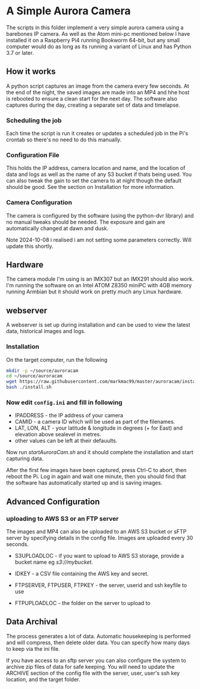 # A Simple Aurora Camera

The scripts in this folder implement a very simple aurora camera using a barebones IP camera.  As well as the Atom mini-pc mentioned below I have installed it on a Raspberry Pi4 running Bookworm 64-bit, but any small computer would do as long as its running a variant of Linux and has Python 3.7 or later. 

## How it works
A python script captures an image from the camera every few seconds. At the end of the night, the saved images are made into an MP4 and hhe host is rebooted to ensure a clean start for the next day. The software also captures during the day, creating a separate set of data and timelapse. 

### Scheduling the job
Each time the script is run it creates or updates a scheduled job in the Pi's crontab so there's no need to do this manually. 

### Configuration File
This holds the IP address, camera location and name, and the location of data and logs as well as the name of any S3 bucket if thats being used. You can also tweak the gain to set the camera to at night though the default should be good.  See the section on Installation for more information. 

### Camera Configuration
The camera is configured by the software (using the python-dvr library) and no manual tweaks should be needed. The exposure and gain are automatically changed at dawn and dusk. 

Note 2024-10-08 i realised i am not setting some parameters correctly. Will update this shortly. 

## Hardware
The camera module I'm using is an IMX307 but an IMX291 should also work.   
I'm running the software on an Intel ATOM Z8350 miniPC with 4GB memory running Armbian but it should work on pretty much any Linux hardware. 

## webserver
A webserver is set up during installation and can be used to view the latest data, historical images and logs. 

### Installation
On the target computer, run the following  

``` bash
mkdir -p ~/source/auroracam
cd ~/source/auroracam
wget https://raw.githubusercontent.com/markmac99/master/auroracam/install.sh
bash ./install.sh
```

### Now edit `config.ini` and fill in following
  * IPADDRESS - the IP address of your camera
  * CAMID - a camera ID which will be used as part of the filenames. 
  * LAT, LON, ALT - your latitude & longitude in degrees (+ for East) and elevation above sealevel in metres. 
  * other values can be left at their defauults. 
  
Now run *startAuroraCam.sh* and it should complete the installation and start capturing data.

After the first few images have been captured, press Ctrl-C to abort, then reboot the Pi. Log in again and wait one minute, then you should find that the software has automatically started up and is saving images.


## Advanced Configuration 
### uploading to AWS S3 or an FTP server
The images and MP4 can also be uploaded to an AWS S3 bucket or sFTP server by specifying details in the config file. Images are uploaded every 30 seconds.  

  * S3UPLOADLOC - if you want to upload to AWS S3 storage, provide a bucket name eg *s3://mybucket*. 
  * IDKEY - a CSV file containing the AWS key and secret.
 
  * FTPSERVER, FTPUSER, FTPKEY - the server, userid and ssh keyfile to use
  * FTPUPLOADLOC - the folder on the server to upload to
  
## Data Archival
The process generates a lot of data. Automatic housekeeping is performed and will compress, then delete
older data. You can specify how many days to keep via the ini file.

If you have access to an sftp server you can also configure the system to archive zip files of data for safe keeping. You will need to  update the ARCHIVE section of the config file with the server, user, user's ssh key location, and the target folder. 
